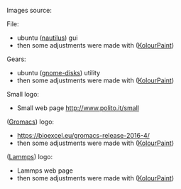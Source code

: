Images source:

File:
  - ubuntu ([nautilus]) gui
  - then some adjustments were made with ([KolourPaint])
  
Gears:
  - ubuntu ([gnome-disks]) utility
  - then some adjustments were made with ([KolourPaint])
  
Small logo:
  - Small web page http://www.polito.it/small

([Gromacs]) logo:
  - https://bioexcel.eu/gromacs-release-2016-4/
  - then some adjustments were made with ([KolourPaint])
  
([Lammps]) logo:
  - Lammps web page
  - then some adjustments were made with ([KolourPaint])
  
  
  
[nautilus]: https://packages.ubuntu.com/xenial/nautilus
[KolourPaint]: http://www.kolourpaint.org/
[gnome-disks]: https://packages.ubuntu.com/xenial/gnome-disk-utility
[Lammps]: http://lammps.sandia.gov/
[Gromacs]: http://www.gromacs.org/
